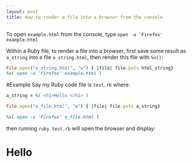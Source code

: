 ```yaml
---
layout: post
title: How to render a file into a browser from the console
---
```


To open `example.html` from the console, type `open -a 'Firefox' example.html`

Within a Ruby file, to render a file into a browser, first save some result as `a_string` into a file `a_string.html`, then render this file with `%x()`:

```ruby
File.open("a_string.html", "w") { |file| file.puts html_string}
%x( open -a 'Firefox' example.html )
```

#Example
Say my Ruby code file is `test.rb` where:
```ruby
a_string = %( <h1>Hello </h1> )

File.open("a_file.html", "w") { |file| file.puts a_string}

%x[ open -a 'Firefox' a_file.html ]
```
then running `ruby test.rb` will open the browser and display:
<h1> Hello </h1>
